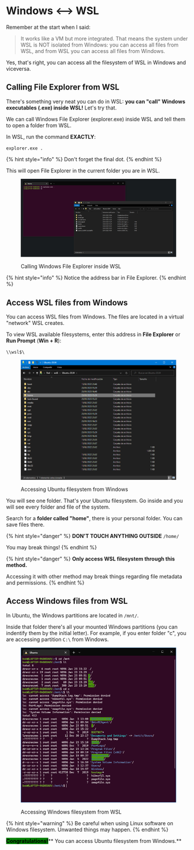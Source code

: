 # Windows <--> WSL

Remember at the start when I said:

> It works like a VM but more integrated. That means the system under WSL is NOT isolated from Windows: you can access all files from WSL, and from WSL you can access all files from Windows.

Yes, that's right, you can access all the filesystem of WSL in Windows and viceversa.

## Calling File Explorer from WSL

There's something very neat you can do in WSL: **you can "call" Windows executables (.exe) inside WSL!** Let's try that.

We can call Windows File Explorer (explorer.exe) inside WSL and tell them to open a folder from WSL.

In WSL, run the command **EXACTLY**:

```
explorer.exe .
```

{% hint style="info" %}
Don't forget the final dot.
{% endhint %}

This will open File Explorer in the current folder you are in WSL.

<figure><img src="../../.gitbook/assets/image (1).png" alt=""><figcaption><p>Calling Windows File Explorer inside WSL</p></figcaption></figure>

{% hint style="info" %}
Notice the address bar in File Explorer.
{% endhint %}

## Access WSL files from Windows

You can access WSL files from Windows. The files are located in a virtual "network" WSL creates.

To view WSL available filesystems, enter this address in **File Explorer** or **Run Prompt** (**Win + R**):

```
\\wsl$\
```

<figure><img src="../../.gitbook/assets/image (2).png" alt=""><figcaption><p>Accessing Ubuntu filesystem from Windows</p></figcaption></figure>

You will see one folder. That's your Ubuntu filesystem. Go inside and you will see every folder and file of the system.

Search for a **folder called "home"**, there is your personal folder. You can save files there.

{% hint style="danger" %}
**DON'T TOUCH ANYTHING OUTSIDE** `/home/`

You may break things!
{% endhint %}

{% hint style="danger" %}
**Only access WSL filesystem through this method.**

Accessing it with other method may break things regarding file metadata and permissions.
{% endhint %}

## Access Windows files from WSL

In Ubuntu, the Windows partitions are located in `/mnt/`.

Inside that folder there's all your mounted Windows partitions (you can indentify them by the initial letter). For example, if you enter folder "c", you are accessing partition `C:\` from Windows.

<figure><img src="../../.gitbook/assets/image.png" alt=""><figcaption><p>Accessing Windows filesystem from WSL</p></figcaption></figure>

{% hint style="warning" %}
Be careful when using Linux software on Windows filesystem. Unwanted things may happen.
{% endhint %}

&#x20;<mark style="background-color:green;">**Congratulations!**</mark>**  You can access Ubuntu filesystem from Windows.**
